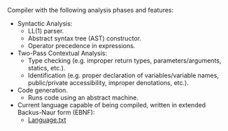 Compiler with the following analysis phases and features:
- Syntactic Analysis:
  - LL(1) parser.
  - Abstract syntax tree (AST) constructor.
  - Operator precedence in expressions.
- Two-Pass Contextual Analysis:
  - Type checking (e.g. improper return types, parameters/arguments, statics, etc.).
  - Identification (e.g. proper declaration of variables/variable names, public/private accessibility, improper denotations, etc.). 
- Code generation.
  - Runs code using an abstract machine. 
- Current language capable of being compiled, written in extended Backus-Naur form (EBNF): 
  - [Language.txt](https://github.com/jkchang62/Compiler/files/6896634/Language.txt)


